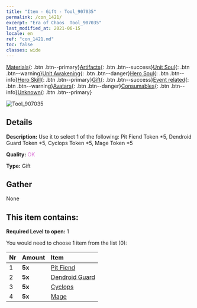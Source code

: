 ```yaml
---
title: "Item - Gift - Tool_907035"
permalink: /con_1421/
excerpt: "Era of Chaos  Tool_907035"
last_modified_at: 2021-06-15
locale: en
ref: "con_1421.md"
toc: false
classes: wide
---
```

 [Materials](/Items/){: .btn .btn--primary}[Artifacts](/Items/Artifacts/){: .btn .btn--success}[Unit Soul](/Items/UnitSoul/){: .btn .btn--warning}[Unit Awakening](/Items/UnitAwakening/){: .btn .btn--danger}[Hero Soul](/Items/HeroSoul/){: .btn .btn--info}[Hero Skill](/Items/HeroSkill/){: .btn .btn--primary}[Gift](/Items/Gift/){: .btn .btn--success}[Event related](/Items/Events/){: .btn .btn--warning}[Avatars](/Items/Avatars/){: .btn .btn--danger}[Consumables](/Items/Consumables/){: .btn .btn--info}[Unknown](/Items/Unknown/){: .btn .btn--primary}

 ![Tool_907035](/images/t/i_907035.png)

## Details
 **Description:** Use it to select 1 of the following: Pit Fiend Token *5, Dendroid Guard Token *5, Cyclops Token *5, Mage Token *5

 **Quality:** <span style="color: #DA70D6">OK</span>

 **Type:** Gift

## Gather

  None

## This item contains:

 **Required Level to open:** 1

 You would need to choose 1 item from the list (0):

  | Nr | Amount |     Item    |
  |:---|:-------|:------------|
  | 1 |  **5x** | [Pit Fiend](/Items/unt_230/) |  | 
  | 2 |  **5x** | [Dendroid Guard](/Items/unt_203/) |  | 
  | 3 |  **5x** | [Cyclops](/Items/unt_222/) |  | 
  | 4 |  **5x** | [Mage](/Items/unt_238/) |  | 
